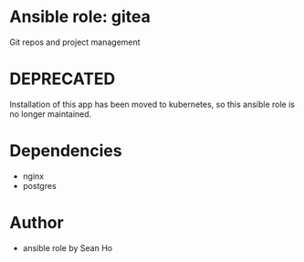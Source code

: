 # Ansible role: gitea
Git repos and project management

# DEPRECATED
Installation of this app has been moved to kubernetes,
so this ansible role is no longer maintained.

# Dependencies
+ nginx
+ postgres

# Author
+ ansible role by Sean Ho